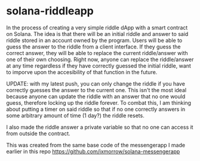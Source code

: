 # solana-riddleapp

In the process of creating a very simple riddle dApp with a smart contract on Solana. The idea is that there will be an initial riddle and answer to said riddle stored in an account owned by the program.
Users will be able to guess the answer to the riddle from a client interface. If they guess the correct answer, they will be able to replace the current riddle/answer with one of their own choosing.
Right now, anyone can replace the riddle/answer at any time regardless if they have correctly guessed the initial riddle, want to imporve upon the accesibility of that function in the future.


UPDATE: with my latest push, you can only change the riddle if you have correctly guesses the answer to the current one. This isn't the most ideal because anyone can update the riddle with an answer that no one would guess, therefore locking up the riddle forever. To combat this, I am thinking about putting a timer on said riddle so that if no one correctly answers in some arbitrary amount of time (1 day?) the riddle resets.

I also made the riddle answer a private variable so that no one can access it from outside the contract.


This was created from the same base code of the messengerapp I made earlier in this repo https://github.com/ixmorrow/solana-messengerapp
